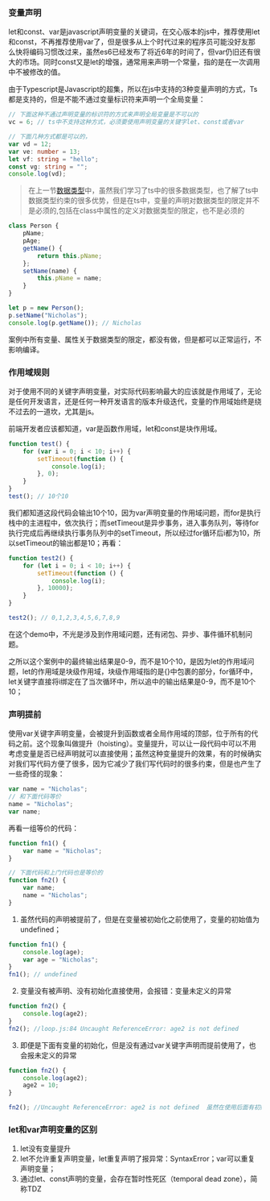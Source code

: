 ### 变量声明

let和const、var是javascript声明变量的关键词，在交心版本的js中，推荐使用let和const，不再推荐使用var了，但是很多从上个时代过来的程序员可能没好友那么快将编码习惯改过来，虽然es6已经发布了将近6年的时间了，但var仍旧还有很大的市场。同时const又是let的增强，通常用来声明一个常量，指的是在一次调用中不被修改的值。

由于Typescript是Javascript的超集，所以在js中支持的3种变量声明的方式，Ts都是支持的，但是不能不通过变量标识符来声明一个全局变量：

```ts
// 下面这种不通过声明变量的标识符的方式来声明全局变量是不可以的
vc = 6; // ts中不支持这种方式，必须要使用声明变量的关键字let、const或者var

// 下面几种方式都是可以的，
var vd = 12;
var ve: number = 13;
let vf: string = "hello";
const vg: string = "";
console.log(vd);
```

> 在上一节[数据类型](./数据类型.md)中，虽然我们学习了ts中的很多数据类型，也了解了ts中数据类型约束的很多优势，但是在ts中，变量的声明对数据类型的限定并不是必须的,包括在class中属性的定义对数据类型的限定，也不是必须的

```ts
class Person {
    pName;
    pAge;
    getName() {
        return this.pName;
    };
    setName(name) {
        this.pName = name;
    }
}

let p = new Person();
p.setName("Nicholas");
console.log(p.getName()); // Nicholas
```

案例中所有变量、属性关于数据类型的限定，都没有做，但是都可以正常运行，不影响编译。

### 作用域规则

对于使用不同的关键字声明变量，对实际代码影响最大的应该就是作用域了，无论是任何开发语言，还是任何一种开发语言的版本升级迭代，变量的作用域始终是绕不过去的一道坎，尤其是js。

前端开发者应该都知道，var是函数作用域，let和const是块作用域。

```javascript
function test() {
    for (var i = 0; i < 10; i++) {
        setTimeout(function () {
            console.log(i);
        }, 0);
    }
}
test(); // 10个10
```

我们都知道这段代码会输出10个10，因为var声明变量的作用域问题，而for是执行栈中的主进程中，依次执行；而setTimeout是异步事务，进入事务队列，等待for执行完成后再继续执行事务队列中的setTimeout，所以经过for循环后i都为10，所以setTimeout的输出都是10；再看：

```javascript
function test2() {
    for (let i = 0; i < 10; i++) {
        setTimeout(function () {
            console.log(i);
        }, 10000);
    }
}

test2(); // 0,1,2,3,4,5,6,7,8,9
```

在这个demo中，不光是涉及到作用域问题，还有闭包、异步、事件循环机制问题。

之所以这个案例中的最终输出结果是0-9，而不是10个10，是因为let的作用域问题，let的作用域是块级作用域，块级作用域指的是{}中包裹的部分，for循环中，let关键字直接将i绑定在了当次循环中，所以追中的输出结果是0-9，而不是10个10；

### 声明提前

使用var关键字声明变量，会被提升到函数或者全局作用域的顶部，位于所有的代码之前。这个现象叫做提升（hoisting）。变量提升，可以让一段代码中可以不用考虑变量是否已经声明就可以直接使用；虽然这种变量提升的效果，有的时候确实对我们写代码方便了很多，因为它减少了我们写代码时的很多约束，但是也产生了一些奇怪的现象：

```javascript
var name = "Nicholas";
// 和下面代码等价
name = "Nicholas";
var name;
```

再看一组等价的代码：

```javascript
function fn1() {
    var name = "Nicholas";
}

// 下面代码和上门代码也是等价的
function fn2() {
    var name;
    name = "Nicholas";
}
```

1. 虽然代码的声明被提前了，但是在变量被初始化之前使用了，变量的初始值为undefined；

```javascript
function fn1() {
    console.log(age);
    var age = "Nicholas";
}
fn1(); // undefined
```

2. 变量没有被声明、没有初始化直接使用，会报错：变量未定义的异常

```javascript
function fn2() {
    console.log(age2);
}
fn2(); //loop.js:84 Uncaught ReferenceError: age2 is not defined
```

3. 即便是下面有变量的初始化，但是没有通过var关键字声明而提前使用了，也会报未定义的异常

```javascript
function fn2() {
    console.log(age2);
    age2 = 10;
}

fn2(); //Uncaught ReferenceError: age2 is not defined  虽然在使用后面有初始化了，但是没有通过var关键字声明，也报未定义的异常了
```

### let和var声明变量的区别

1. let没有变量提升
2. let不允许重复声明变量，let重复声明了报异常：SyntaxError；var可以重复声明变量；
3. 通过let、const声明的变量，会存在暂时性死区（temporal dead zone），简称TDZ